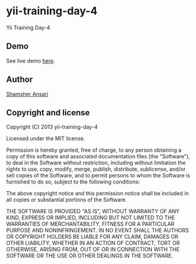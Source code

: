 yii-training-day-4
==================

Yii Training Day-4

## Demo

See live demo [here](http://shamsher31.github.io/yii-training-day-4).

## Author

[Shamsher Ansari](http://github.com/shamsher31)



## Copyright and license

Copyright (C) 2013 yii-training-day-4

Licensed under the MIT license.

Permission is hereby granted, free of charge, to any person obtaining a copy of this software and associated documentation files (the "Software"), to deal in the Software without restriction, including without limitation the rights to use, copy, modify, merge, publish, distribute, sublicense, and/or sell copies of the Software, and to permit persons to whom the Software is furnished to do so, subject to the following conditions:

The above copyright notice and this permission notice shall be included in all copies or substantial portions of the Software.

THE SOFTWARE IS PROVIDED "AS IS", WITHOUT WARRANTY OF ANY KIND, EXPRESS OR IMPLIED, INCLUDING BUT NOT LIMITED TO THE WARRANTIES OF MERCHANTABILITY, FITNESS FOR A PARTICULAR PURPOSE AND NONINFRINGEMENT. IN NO EVENT SHALL THE AUTHORS OR COPYRIGHT HOLDERS BE LIABLE FOR ANY CLAIM, DAMAGES OR OTHER LIABILITY, WHETHER IN AN ACTION OF CONTRACT, TORT OR OTHERWISE, ARISING FROM, OUT OF OR IN CONNECTION WITH THE SOFTWARE OR THE USE OR OTHER DEALINGS IN THE SOFTWARE.
